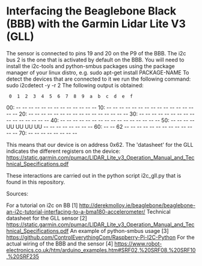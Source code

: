 # Interfacing the Beaglebone Black (BBB) with the Garmin Lidar Lite V3 (GLL)
The sensor is connected to pins 19 and 20 on the P9 of the BBB.
The i2c bus 2 is the one that is activated by default on the BBB.
You will need to install the i2c-tools and python-smbus packages
using the package manager of your linux distro, e.g. sudo apt-get install PACKAGE-NAME
To detect the devices that are connected to it we run the 
following command:
sudo i2cdetect -y -r 2
The following output is obtained:  
  
     0  1  2  3  4  5  6  7  8  9  a  b  c  d  e  f  
00:          -- -- -- -- -- -- -- -- -- -- -- -- -- 
10: -- -- -- -- -- -- -- -- -- -- -- -- -- -- -- -- 
20: -- -- -- -- -- -- -- -- -- -- -- -- -- -- -- -- 
30: -- -- -- -- -- -- -- -- -- -- -- -- -- -- -- -- 
40: -- -- -- -- -- -- -- -- -- -- -- -- -- -- -- -- 
50: -- -- -- -- UU UU UU UU -- -- -- -- -- -- -- -- 
60: -- -- 62 -- -- -- -- -- -- -- -- -- -- -- -- -- 
70: -- -- -- -- -- -- -- --                         


This means that our device is on address 0x62. 
The 'datasheet' for the GLL indicates the different registers 
on the device: https://static.garmin.com/pumac/LIDAR_Lite_v3_Operation_Manual_and_Technical_Specifications.pdf 

These interactions are carried out in the python script i2c_gll.py
that is found in this repository. 

Sources:

For a tutorial on i2c on BB
[1] http://derekmolloy.ie/beaglebone/beaglebone-an-i2c-tutorial-interfacing-to-a-bma180-accelerometer/
Technical datasheet for the GLL sensor
[2] https://static.garmin.com/pumac/LIDAR_Lite_v3_Operation_Manual_and_Technical_Specifications.pdf
An example of python-smbus usage
[3] https://github.com/ControlEverythingCom/Raspberry-Pi-I2C-Python
For the actual wiring of the BBB and the sensor
[4] https://www.robot-electronics.co.uk/htm/arduino_examples.htm#SRF02,%20SRF08,%20SRF10,%20SRF235
